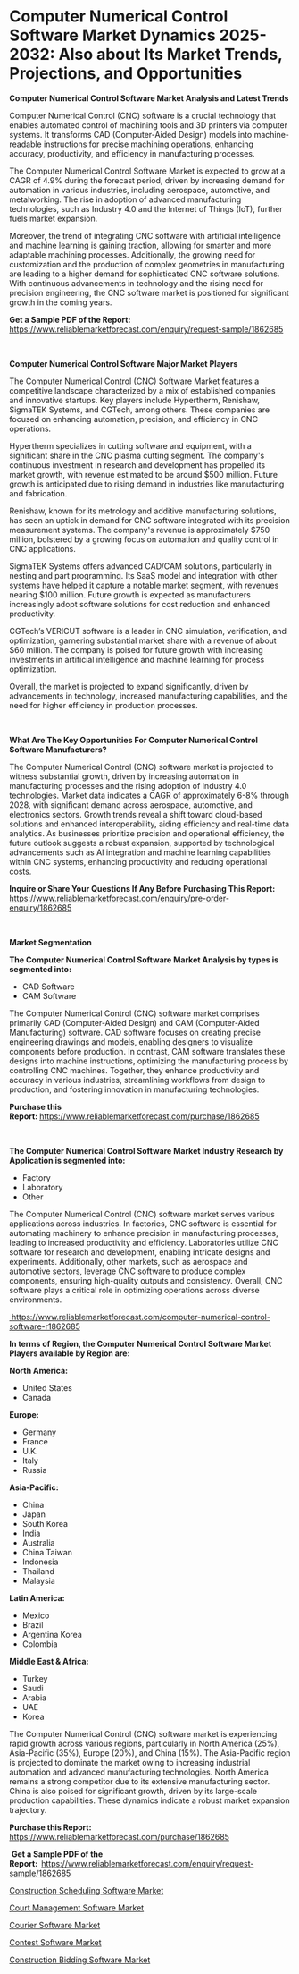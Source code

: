 <p><h1>Computer Numerical Control Software Market Dynamics 2025-2032: Also about Its Market Trends, Projections, and Opportunities</h1></p><p><strong>Computer Numerical Control Software Market Analysis and Latest Trends</strong></p>
<p><p>Computer Numerical Control (CNC) software is a crucial technology that enables automated control of machining tools and 3D printers via computer systems. It transforms CAD (Computer-Aided Design) models into machine-readable instructions for precise machining operations, enhancing accuracy, productivity, and efficiency in manufacturing processes. </p><p>The Computer Numerical Control Software Market is expected to grow at a CAGR of 4.9% during the forecast period, driven by increasing demand for automation in various industries, including aerospace, automotive, and metalworking. The rise in adoption of advanced manufacturing technologies, such as Industry 4.0 and the Internet of Things (IoT), further fuels market expansion. </p><p>Moreover, the trend of integrating CNC software with artificial intelligence and machine learning is gaining traction, allowing for smarter and more adaptable machining processes. Additionally, the growing need for customization and the production of complex geometries in manufacturing are leading to a higher demand for sophisticated CNC software solutions. With continuous advancements in technology and the rising need for precision engineering, the CNC software market is positioned for significant growth in the coming years.</p></p>
<p><strong>Get a Sample PDF of the Report:&nbsp;</strong> <a href="https://www.reliablemarketforecast.com/enquiry/request-sample/1862685?utm_campaign=1899&utm_medium=2&utm_source=Github&utm_content=ia&utm_term=09032025&utm_id=computer-numerical-control-software">https://www.reliablemarketforecast.com/enquiry/request-sample/1862685</a></p>
<p>&nbsp;</p>
<p><strong>Computer Numerical Control Software Major Market Players</strong></p>
<p><p>The Computer Numerical Control (CNC) Software Market features a competitive landscape characterized by a mix of established companies and innovative startups. Key players include Hypertherm, Renishaw, SigmaTEK Systems, and CGTech, among others. These companies are focused on enhancing automation, precision, and efficiency in CNC operations.</p><p>Hypertherm specializes in cutting software and equipment, with a significant share in the CNC plasma cutting segment. The company's continuous investment in research and development has propelled its market growth, with revenue estimated to be around $500 million. Future growth is anticipated due to rising demand in industries like manufacturing and fabrication.</p><p>Renishaw, known for its metrology and additive manufacturing solutions, has seen an uptick in demand for CNC software integrated with its precision measurement systems. The company's revenue is approximately $750 million, bolstered by a growing focus on automation and quality control in CNC applications.</p><p>SigmaTEK Systems offers advanced CAD/CAM solutions, particularly in nesting and part programming. Its SaaS model and integration with other systems have helped it capture a notable market segment, with revenues nearing $100 million. Future growth is expected as manufacturers increasingly adopt software solutions for cost reduction and enhanced productivity.</p><p>CGTech’s VERICUT software is a leader in CNC simulation, verification, and optimization, garnering substantial market share with a revenue of about $60 million. The company is poised for future growth with increasing investments in artificial intelligence and machine learning for process optimization.</p><p>Overall, the market is projected to expand significantly, driven by advancements in technology, increased manufacturing capabilities, and the need for higher efficiency in production processes.</p></p>
<p>&nbsp;</p>
<p><strong>What Are The Key Opportunities For Computer Numerical Control Software Manufacturers?</strong></p>
<p><p>The Computer Numerical Control (CNC) software market is projected to witness substantial growth, driven by increasing automation in manufacturing processes and the rising adoption of Industry 4.0 technologies. Market data indicates a CAGR of approximately 6-8% through 2028, with significant demand across aerospace, automotive, and electronics sectors. Growth trends reveal a shift toward cloud-based solutions and enhanced interoperability, aiding efficiency and real-time data analytics. As businesses prioritize precision and operational efficiency, the future outlook suggests a robust expansion, supported by technological advancements such as AI integration and machine learning capabilities within CNC systems, enhancing productivity and reducing operational costs.</p></p>
<p><strong>Inquire or Share Your Questions If Any Before Purchasing This Report:</strong> <a href="https://www.reliablemarketforecast.com/enquiry/pre-order-enquiry/1862685?utm_campaign=1899&utm_medium=2&utm_source=Github&utm_content=ia&utm_term=09032025&utm_id=computer-numerical-control-software">https://www.reliablemarketforecast.com/enquiry/pre-order-enquiry/1862685</a></p>
<p>&nbsp;</p>
<p><strong>Market Segmentation</strong></p>
<p><strong>The Computer Numerical Control Software Market Analysis by types is segmented into:</strong></p>
<p><ul><li>CAD Software</li><li>CAM Software</li></ul></p>
<p><p>The Computer Numerical Control (CNC) software market comprises primarily CAD (Computer-Aided Design) and CAM (Computer-Aided Manufacturing) software. CAD software focuses on creating precise engineering drawings and models, enabling designers to visualize components before production. In contrast, CAM software translates these designs into machine instructions, optimizing the manufacturing process by controlling CNC machines. Together, they enhance productivity and accuracy in various industries, streamlining workflows from design to production, and fostering innovation in manufacturing technologies.</p></p>
<p><strong>Purchase this Report:&nbsp;</strong><a href="https://www.reliablemarketforecast.com/purchase/1862685?utm_campaign=1899&utm_medium=2&utm_source=Github&utm_content=ia&utm_term=09032025&utm_id=computer-numerical-control-software">https://www.reliablemarketforecast.com/purchase/1862685</a></p>
<p>&nbsp;</p>
<p><strong>The Computer Numerical Control Software Market Industry Research by Application is segmented into:</strong></p>
<p><ul><li>Factory</li><li>Laboratory</li><li>Other</li></ul></p>
<p><p>The Computer Numerical Control (CNC) software market serves various applications across industries. In factories, CNC software is essential for automating machinery to enhance precision in manufacturing processes, leading to increased productivity and efficiency. Laboratories utilize CNC software for research and development, enabling intricate designs and experiments. Additionally, other markets, such as aerospace and automotive sectors, leverage CNC software to produce complex components, ensuring high-quality outputs and consistency. Overall, CNC software plays a critical role in optimizing operations across diverse environments.</p></p>
<p><a href="https://www.reliablemarketforecast.com/computer-numerical-control-software-r1862685?utm_campaign=1899&utm_medium=2&utm_source=Github&utm_content=ia&utm_term=09032025&utm_id=computer-numerical-control-software">&nbsp;https://www.reliablemarketforecast.com/computer-numerical-control-software-r1862685</a></p>
<p><strong>In terms of Region, the Computer Numerical Control Software Market Players available by Region are:</strong></p>
<p>
    <p> <strong> North America: </strong>
        <ul>
            <li>United States</li>
            <li>Canada</li>
        </ul>
        </p> 
    <p> <strong> Europe: </strong>
        <ul>
            <li>Germany</li>
            <li>France</li>
            <li>U.K.</li>
            <li>Italy</li>
            <li>Russia</li>
        </ul>
        </p> 
    <p> <strong> Asia-Pacific: </strong>
        <ul>
            <li>China</li>
            <li>Japan</li>
            <li>South Korea</li>
            <li>India</li>
            <li>Australia</li>
            <li>China Taiwan</li>
            <li>Indonesia</li>
            <li>Thailand</li>
            <li>Malaysia</li>
        </ul>
        </p> 
    <p> <strong> Latin America: </strong>
        <ul>
            <li>Mexico</li>
            <li>Brazil</li>
            <li>Argentina Korea</li>
            <li>Colombia</li>
        </ul>
        </p> 
    <p> <strong> Middle East & Africa: </strong>
        <ul>
            <li>Turkey</li>
            <li>Saudi</li>
            <li>Arabia</li>
            <li>UAE</li>
            <li>Korea</li>
        </ul>
    </p>
    </p>
<p><p>The Computer Numerical Control (CNC) software market is experiencing rapid growth across various regions, particularly in North America (25%), Asia-Pacific (35%), Europe (20%), and China (15%). The Asia-Pacific region is projected to dominate the market owing to increasing industrial automation and advanced manufacturing technologies. North America remains a strong competitor due to its extensive manufacturing sector. China is also poised for significant growth, driven by its large-scale production capabilities. These dynamics indicate a robust market expansion trajectory.</p></p>
<p><strong>Purchase this Report: </strong><a href="https://www.reliablemarketforecast.com/purchase/1862685?utm_campaign=1899&utm_medium=2&utm_source=Github&utm_content=ia&utm_term=09032025&utm_id=computer-numerical-control-software">https://www.reliablemarketforecast.com/purchase/1862685</a></p>
<p>&nbsp;<strong>Get a Sample PDF of the Report:&nbsp;&nbsp;</strong><a href="https://www.reliablemarketforecast.com/enquiry/request-sample/1862685?utm_campaign=1899&utm_medium=2&utm_source=Github&utm_content=ia&utm_term=09032025&utm_id=computer-numerical-control-software">https://www.reliablemarketforecast.com/enquiry/request-sample/1862685</a></p>
<p><strong></strong></p>
<p><p><a href="https://github.com/iontahoehlct/Market-Research-Report-List-1/blob/main/construction-scheduling-software-market.md?utm_campaign=1899&utm_medium=2&utm_source=Github&utm_content=ia&utm_term=09032025&utm_id=computer-numerical-control-software">Construction Scheduling Software Market</a></p><p><a href="https://github.com/ranewknaller/Market-Research-Report-List-1/blob/main/court-management-software-market.md?utm_campaign=1899&utm_medium=2&utm_source=Github&utm_content=ia&utm_term=09032025&utm_id=computer-numerical-control-software">Court Management Software Market</a></p><p><a href="https://github.com/rogetspate12/Market-Research-Report-List-1/blob/main/courier-software-market.md?utm_campaign=1899&utm_medium=2&utm_source=Github&utm_content=ia&utm_term=09032025&utm_id=computer-numerical-control-software">Courier Software Market</a></p><p><a href="https://github.com/sahoolipko6f/Market-Research-Report-List-1/blob/main/contest-software-market.md?utm_campaign=1899&utm_medium=2&utm_source=Github&utm_content=ia&utm_term=09032025&utm_id=computer-numerical-control-software">Contest Software Market</a></p><p><a href="https://github.com/nxauwedaroui2/Market-Research-Report-List-1/blob/main/construction-bidding-software-market.md?utm_campaign=1899&utm_medium=2&utm_source=Github&utm_content=ia&utm_term=09032025&utm_id=computer-numerical-control-software">Construction Bidding Software Market</a></p></p>